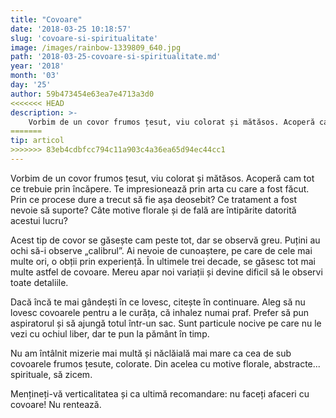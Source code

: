 ```yaml
---
title: "Covoare"
date: '2018-03-25 10:18:57'
slug: 'covoare-si-spiritualitate'
image: /images/rainbow-1339809_640.jpg
path: '2018-03-25-covoare-si-spiritualitate.md'
year: '2018'
month: '03'
day: '25'
author: 59b473454e63ea7e4713a3d0
<<<<<<< HEAD
description: >-
    Vorbim de un covor frumos țesut, viu colorat și mătăsos. Acoperă cam tot ce trebuie prin încăpere. Te impresionează prin arta cu care a fost făcut. Prin ce procese dure a trecut să fie așa deosebit? C
=======
tip: articol
>>>>>>> 83eb4cdbfcc794c11a903c4a36ea65d94ec44cc1
---
```

<div class="kg-card-markdown"><p>Vorbim de un covor frumos țesut, viu colorat și mătăsos. Acoperă cam tot ce trebuie prin încăpere. Te impresionează prin arta cu care a fost făcut. Prin ce procese dure a trecut să fie așa deosebit? Ce tratament a fost nevoie să suporte? Câte motive florale și de fală are întipărite datorită acestui lucru?</p>
<p>Acest tip de covor se găsește cam peste tot, dar se observă greu. Puțini au ochi să-i observe „calibrul”. Ai nevoie de cunoaștere, pe care de cele mai multe ori, o obții prin experiență. În ultimele trei decade, se găsesc tot mai multe astfel de covoare. Mereu apar noi variații și devine dificil să le observi toate detaliile.</p>
<p>Dacă încă te mai gândești în ce lovesc, citește în continuare. Aleg să nu lovesc covoarele pentru a le curăța, că inhalez numai praf. Prefer să pun aspiratorul și să ajungă totul într-un sac. Sunt particule nocive pe care nu le vezi cu ochiul liber, dar te pun la pământ în timp.</p>
<p>Nu am întâlnit mizerie mai multă și năclăială mai mare ca cea de sub covoarele frumos țesute, colorate. Din acelea cu motive florale, abstracte... spirituale, să zicem.</p>
<p>Mențineți-vă verticalitatea și ca ultimă recomandare: nu faceți afaceri cu covoare! Nu rentează.</p>
</div>
    
